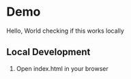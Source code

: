 # Demo
Hello, World
checking if this works locally

## Local Development

1. Open index.html in your browser